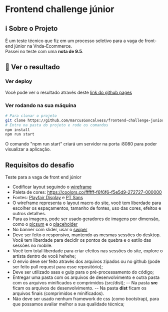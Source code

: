 # Frontend challenge júnior

## ℹ Sobre o Projeto
É um teste técnico que fiz em um processo seletivo para a vaga de front-end júnior na Vnda-Ecommerce. <br>
Passei no teste com uma **nota de 9.5**.

## :eyes: Ver o resultado

### Ver deploy
Você pode ver o resultado através deste <a href="https://marcusgoncalvess.github.io/frontend-challenge-junior/dist/">link do github pages</a>

### Ver rodando na sua máquina
```bash
# Para clonar o projeto
git clone https://github.com/marcusGoncalvess/frontend-challenge-junior.git
# Entre na pasta do projeto e rode os comandos
npm install
npm run start
```
O comando "npm run start" criará um servidor na porta :8080 para poder visualizar a aplicação.


## Requisitos do desafio
Teste para a vaga de front end júnior

- Codificar layout seguindo o [wireframe](https://drive.google.com/file/d/10xpr_7qaEXNBT4v2dOKqanS4_tOcgEJs/view)
- Paleta de cores: https://coolors.co/ffffff-f6f6f6-f5e5d9-272727-000000
- Fontes: [Playfair Display](https://fonts.google.com/specimen/Playfair+Display) e [PT Sans](https://fonts.google.com/specimen/PT+Sans)
- O wireframe representa o layout macro do site, você tem liberdade para escolher os espaçamentos, tamanho de fontes, uso das cores, efeitos e outros detalhes.
- Para as imagens, pode ser usado geradores de imagens por dimensão, como o [picsum](https://picsum.photos/) e o [placeholder](https://placeholder.com/)
- No banner com slider, usar o [swiper](http://idangero.us/swiper/)
- Deve ser feito o responsivo, mantendo as mesmas sessões do desktop. Você tem liberdade para decidir os pontos de quebra e o estilo das sessões no mobile.
- Você tem total liberdade para criar efeitos nas sessões do site, explore o artista dentro de você hehehe;
- O envio deve ser feito através dos arquivos zipados ou no github (pode ser feito pull request para esse repositório);
- Deve ser utilizado sass e gulp para o pré-processamento do código;
- Entregar uma pasta com os arquivos de desenvolvimento e outra pasta com os arquivos minificados e comprimidos (src/dist);
-- Na pasta **src** ficam os arquivos de desenvolvimento.
-- Na pasta **dist** ficam os arquivos finais (comprimidos e minificados).
- Não deve ser usado nenhum framework de css (como bootstrap), para que possamos avaliar melhor a sua qualidade técnica;
